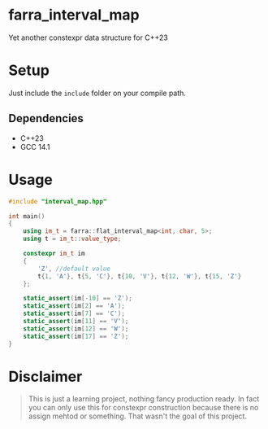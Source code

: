 # farra_interval_map
Yet another constexpr data structure for C++23

# Setup
Just include the ```include``` folder on your compile path.
## Dependencies
* C++23
* GCC 14.1

# Usage

```C++
#include "interval_map.hpp"

int main()
{
	using im_t = farra::flat_interval_map<int, char, 5>;
	using t = im_t::value_type;

	constexpr im_t im 
	{
		'Z', //default value
		t{1, 'A'}, t{5, 'C'}, t{10, 'V'}, t{12, 'W'}, t{15, 'Z'} 
	};

	static_assert(im[-10] == 'Z');
	static_assert(im[2] == 'A');
	static_assert(im[7] == 'C');
	static_assert(im[11] == 'V');
	static_assert(im[12] == 'W');
	static_assert(im[17] == 'Z');
}
```

# Disclaimer
> This is just a learning project, nothing fancy production ready. In fact you can only use this for constexpr construction because there is no assign mehtod or something. That wasn't the goal of this project. 